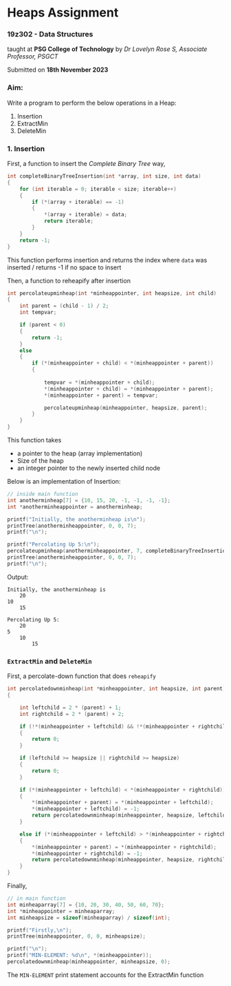 # Heaps Assignment 
### 19z302 - Data Structures

taught at **PSG College of Technology** by _Dr Lovelyn Rose S, Associate Professor, PSGCT_

Submitted on **18th November 2023**

### Aim:
Write a program to perform the below operations in a Heap: 
1. Insertion
2. ExtractMin
3. DeleteMin

### 1. Insertion
First, a function to insert the *Complete Binary Tree* way,
```c
int completeBinaryTreeInsertion(int *array, int size, int data)
{
    for (int iterable = 0; iterable < size; iterable++)
    {
        if (*(array + iterable) == -1)
        {
            *(array + iterable) = data;
            return iterable;
        }
    }
    return -1;
}
```

This function performs insertion and returns the index where `data` was inserted / returns -1 if no space to insert

Then,  a function to reheapify after insertion
```c
int percolateupminheap(int *minheappointer, int heapsize, int child)
{
    int parent = (child - 1) / 2;
    int tempvar;

    if (parent < 0)
    {
        return -1;
    }
    else
    {
        if (*(minheappointer + child) < *(minheappointer + parent))
        {
    
            tempvar = *(minheappointer + child);
            *(minheappointer + child) = *(minheappointer + parent);
            *(minheappointer + parent) = tempvar;

            percolateupminheap(minheappointer, heapsize, parent);
        }
    }
}
```

This function takes 
- a pointer to the heap (array implementation)
- Size of the heap
- an integer pointer to the newly inserted child node

Below is an implementation of Insertion:

```c
// inside main function
int anotherminheap[7] = {10, 15, 20, -1, -1, -1, -1};
int *anotherminheappointer = anotherminheap;

printf("Initially, the anotherminheap is\n");
printTree(anotherminheappointer, 0, 0, 7);
printf("\n");

printf("Percolating Up 5:\n");
percolateupminheap(anotherminheappointer, 7, completeBinaryTreeInsertion(anotherminheappointer, 7, 5));
printTree(anotherminheappointer, 0, 0, 7);
printf("\n");
```

Output:
```
Initially, the anotherminheap is
    20
10
    15

Percolating Up 5:
    20
5
    10
        15
```

### `ExtractMin` and `DeleteMin`

First, a percolate-down function that does `reheapify`

```c
int percolatedownminheap(int *minheappointer, int heapsize, int parent)
{

    int leftchild = 2 * (parent) + 1;
    int rightchild = 2 * (parent) + 2;

    if (!*(minheappointer + leftchild) && !*(minheappointer + rightchild))
    {
        return 0;
    }

    if (leftchild >= heapsize || rightchild >= heapsize)
    {
        return 0;
    }

    if (*(minheappointer + leftchild) < *(minheappointer + rightchild))
    {
        *(minheappointer + parent) = *(minheappointer + leftchild);
        *(minheappointer + leftchild) = -1;
        return percolatedownminheap(minheappointer, heapsize, leftchild);
    }

    else if (*(minheappointer + leftchild) > *(minheappointer + rightchild))
    {
        *(minheappointer + parent) = *(minheappointer + rightchild);
        *(minheappointer + rightchild) = -1;
        return percolatedownminheap(minheappointer, heapsize, rightchild);
    }
}
```

Finally, 

```c
// in main function
int minheaparray[7] = {10, 20, 30, 40, 50, 60, 70};
int *minheappointer = minheaparray;
int minheapsize = sizeof(minheaparray) / sizeof(int);

printf("Firstly,\n");
printTree(minheappointer, 0, 0, minheapsize);

printf("\n");
printf("MIN-ELEMENT: %d\n", *(minheappointer));
percolatedownminheap(minheappointer, minheapsize, 0);
```

The `MIN-ELEMENT` print statement accounts for the ExtractMin function
